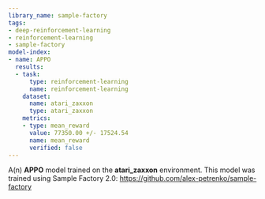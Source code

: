 ```yaml
---
library_name: sample-factory
tags:
- deep-reinforcement-learning
- reinforcement-learning
- sample-factory
model-index:
- name: APPO
  results:
  - task:
      type: reinforcement-learning
      name: reinforcement-learning
    dataset:
      name: atari_zaxxon
      type: atari_zaxxon
    metrics:
    - type: mean_reward
      value: 77350.00 +/- 17524.54
      name: mean_reward
      verified: false
---
```


A(n) **APPO** model trained on the **atari_zaxxon** environment.
This model was trained using Sample Factory 2.0: https://github.com/alex-petrenko/sample-factory
    